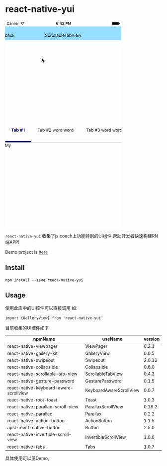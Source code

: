 # react-native-yui
![](./gif/demo.gif)

`react-native-yui` 收集了js.coach上功能特别的UI组件,帮助开发者快速构建RN端APP!


Demo project is [here](http://gitlab.yoai.tech/tian.zhang/react-native-yui-demo.git)

## Install

`npm install --save react-native-yui`

## Usage

使用此库中的UI控件可以直接调用 如:

```
import {GalleryView} from 'react-native-yui'
```

目前收集的UI控件如下

| npmName | useName | version |
| ------------ | ------------- | ------------ |
| react-native-viewpager           | ViewPager | 0.2.1 |
| react-native-gallery-kit         | GalleryView | 0.0.5 |
| react-native-swipeout            | Swipeout  | 2.0.12 |
| react-native-collapsible         | Collapsible  | 0.6.0 |
| react-native-scrollable-tab-view | ScrollableTabView  | 0.4.3 |
| react-native-gesture-password 	| GesturePassword | 0.1.5 |
| react-native-keyboard-aware-scrollview | KeyboardAwareScrollView  | 0.0.7 |
| react-native-root-toast 			| Toast  | 1.0.3 |
| react-native-parallax-scroll-view| ParallaxScrollView  | 0.18.2 |
| react-native-parallax 			| Parallax  | 0.2.2 |
| react-native-action-button 		| ActionButton  | 1.1.5 |
| apsl-react-native-button 			| Button  | 2.5.0 |
| react-native-invertible-scroll-view | InvertibleScrollView  | 1.0.0 |
| react-native-tabs 				| Tabs  | 1.0.7 |


具体使用可以见Demo,








